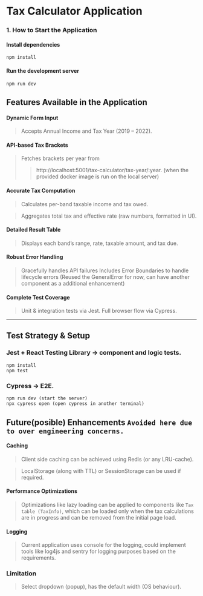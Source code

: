 # Tax Calculator Application

### 1. How to Start the Application

#### Install dependencies
```
npm install
```

#### Run the development server
```
npm run dev

```

## Features Available in the Application

#### Dynamic Form Input
> Accepts Annual Income and Tax Year (2019 – 2022).

#### API-based Tax Brackets
> Fetches brackets per year from 
>> http://localhost:5001/tax-calculator/tax-year/:year. (when the provided docker image is run on the local server)

#### Accurate Tax Computation

> Calculates per-band taxable income and tax owed.

> Aggregates total tax and effective rate (raw numbers, formatted in UI).

#### Detailed Result Table
> Displays each band’s range, rate, taxable amount, and tax due.

#### Robust Error Handling
> Gracefully handles API failures
> Includes Error Boundaries to handle lifecycle errors (Reused the GeneralError for now, can have another component as a additional enhancement)

#### Complete Test Coverage

> Unit & integration tests via Jest.
> Full browser flow via Cypress.

--------------------------------------------

## Test Strategy & Setup

### Jest + React Testing Library → component and logic tests.

```
npm install
npm test
```

### Cypress → E2E.

```
npm run dev (start the server)
npx cypress open (open cypress in another terminal)
```

## Future(posible) Enhancements `Avoided here due to over engineering concerns.`

#### Caching
> Client side caching can be achieved using Redis (or any LRU-cache).

> LocalStorage (along with TTL) or SessionStorage can be used if required.

#### Performance Optimizations
> Optimizations like lazy loading can be applied to components like `Tax table (TaxInfo)`, which can be loaded only when the tax calculations are in progress and can be removed from the initial page load.

#### Logging
> Current application uses console for the logging, could implement tools like log4js and sentry for logging purposes based on the requirements.



### Limitation 
> Select dropdown (popup), has the default width (OS behaviour). 